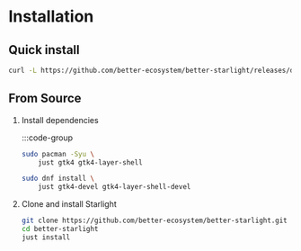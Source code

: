 # Installation

## Quick install

``` sh
curl -L https://github.com/better-ecosystem/better-starlight/releases/download/v1.2/starlight -o ~/.local/bin/starlight && chmod +x ~/.local/bin/starlight
```

## From Source

1. Install dependencies

    :::code-group

    ``` sh [<i class="devicon-archlinux-plain" /> Arch]
    sudo pacman -Syu \
        just gtk4 gtk4-layer-shell
   ```

    ``` sh [<i class="devicon-fedora-plain" /> Fedora]
    sudo dnf install \
        just gtk4-devel gtk4-layer-shell-devel
   ```

2. Clone and install Starlight

    ``` sh
    git clone https://github.com/better-ecosystem/better-starlight.git
    cd better-starlight
    just install
    ```
